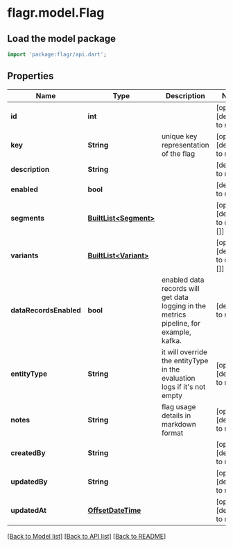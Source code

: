 # flagr.model.Flag

## Load the model package
```dart
import 'package:flagr/api.dart';
```

## Properties
Name | Type | Description | Notes
------------ | ------------- | ------------- | -------------
**id** | **int** |  | [optional] [default to null]
**key** | **String** | unique key representation of the flag | [optional] [default to null]
**description** | **String** |  | [default to null]
**enabled** | **bool** |  | [default to null]
**segments** | [**BuiltList&lt;Segment&gt;**](Segment.md) |  | [optional] [default to const []]
**variants** | [**BuiltList&lt;Variant&gt;**](Variant.md) |  | [optional] [default to const []]
**dataRecordsEnabled** | **bool** | enabled data records will get data logging in the metrics pipeline, for example, kafka. | [default to null]
**entityType** | **String** | it will override the entityType in the evaluation logs if it&#39;s not empty | [optional] [default to null]
**notes** | **String** | flag usage details in markdown format | [optional] [default to null]
**createdBy** | **String** |  | [optional] [default to null]
**updatedBy** | **String** |  | [optional] [default to null]
**updatedAt** | [**OffsetDateTime**](OffsetDateTime.md) |  | [optional] [default to null]

[[Back to Model list]](../README.md#documentation-for-models) [[Back to API list]](../README.md#documentation-for-api-endpoints) [[Back to README]](../README.md)


